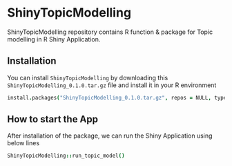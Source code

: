 # ShinyTopicModelling
ShinyTopicModelling repository contains R function &amp; package for Topic modelling in R Shiny Application.

## Installation

You can install `ShinyTopicModelling` by downloading this `ShinyTopicModelling_0.1.0.tar.gz` file and install it in your R environment

```coffee
install.packages("ShinyTopicModelling_0.1.0.tar.gz", repos = NULL, type = "source")
```

## How to start the App

After installation of the package, we can run the Shiny Application using below lines

```coffee
ShinyTopicModelling::run_topic_model()
```
